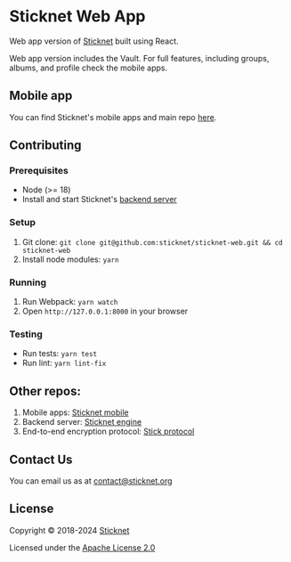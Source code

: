 # Sticknet Web App

Web app version of [Sticknet](https://github.com/sticknet/sticknet-mobile) built using React.

Web app version includes the Vault. For full features, including groups, albums, and profile check the mobile apps.

## Mobile app

You can find Sticknet's mobile apps and main repo [here](https://github.com/sticknet/sticknet-mobile).

## Contributing

### Prerequisites

- Node (>= 18)
- Install and start Sticknet's [backend server](https://github.com/sticknet/sticknet-engine)

### Setup

1. Git clone: `git clone git@github.com:sticknet/sticknet-web.git && cd sticknet-web`
2. Install node modules: `yarn`

### Running

1. Run Webpack: `yarn watch`
2. Open `http://127.0.0.1:8000` in your browser

### Testing

- Run tests: `yarn test`
- Run lint: `yarn lint-fix`

## Other repos:

1. Mobile apps: [Sticknet mobile](https://github.com/sticknet/sticknet-mobile)
2. Backend server: [Sticknet engine](https://github.com/sticknet/sticknet-engine)
3. End-to-end encryption protocol: [Stick protocol](https://github.com/sticknet/stick-protocol)

## Contact Us

You can email us as at contact@sticknet.org

## License

Copyright © 2018-2024 <a href="https://www.sticknet.org">Sticknet</a>

Licensed under the [Apache License 2.0](http://www.apache.org/licenses/LICENSE-2.0)
